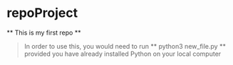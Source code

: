 # repoProject
** This is my first repo **
> In order to use this, you would need to run ** python3 new_file.py ** provided you have already installed Python on your local computer

